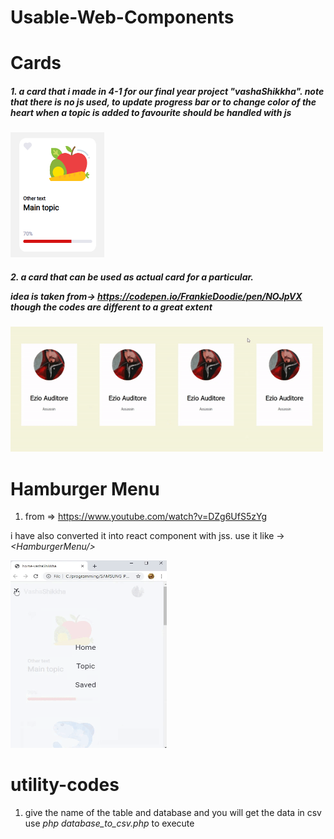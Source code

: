 # Usable-Web-Components

# Cards

<h5>1. a card that i made in 4-1 for our final year project "vashaShikkha". note that there is no js used, to update progress bar or to change color of the heart when a topic is added to favourite should be handled with js</h5>

<img src="https://github.com/Waqar-107/Usable-Web-Components/blob/master/assets_for_readme/c1.PNG" height="200px" width="150px">

<h5>2. a card that can be used as actual card for a particular.

idea is taken from-> https://codepen.io/FrankieDoodie/pen/NOJpVX though the codes are different to a great extent

</h5>

<img src="https://github.com/Waqar-107/Usable-Web-Components/blob/master/assets_for_readme/c2.gif" height="200" width="500">

# Hamburger Menu

1. from => https://www.youtube.com/watch?v=DZg6UfS5zYg

i have also converted it into react component with jss. use it like -> <i>\<HamburgerMenu/></i>

<img src="https://github.com/Waqar-107/Usable-Web-Components/blob/master/assets_for_readme/ham1.gif" width="250" height="300" />

# utility-codes

1. give the name of the table and database and you will get the data in csv
   use <i>php database_to_csv.php</i> to execute

